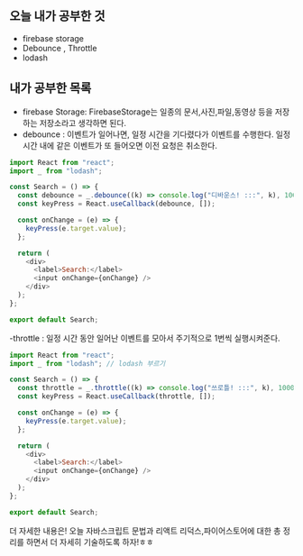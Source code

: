 ## 오늘 내가 공부한 것
- firebase storage
- Debounce , Throttle
- lodash

## 내가 공부한 목록
- firebase Storage: FirebaseStorage는 일종의 문서,사진,파일,동영상 등을 저장하는 저장소라고 생각하면 된다.
- debounce : 이벤트가 일어나면, 일정 시간을 기다렸다가 이벤트를 수행한다. 일정 시간 내에 같은 이벤트가 또 들어오면 이전 요청은 취소한다.
```javascript
import React from "react";
import _ from "lodash";

const Search = () => {
  const debounce = _.debounce((k) => console.log("디바운스! :::", k), 1000);
  const keyPress = React.useCallback(debounce, []);

  const onChange = (e) => {
    keyPress(e.target.value);
  };

  return (
    <div>
      <label>Search:</label>
      <input onChange={onChange} />
    </div>
  );
};

export default Search;
```

-throttle : 일정 시간 동안 일어난 이벤트를 모아서 주기적으로 1번씩 실행시켜준다.
```javascript
import React from "react";
import _ from "lodash"; // lodash 부르기

const Search = () => {
  const throttle = _.throttle((k) => console.log("쓰로틀! :::", k), 1000);
  const keyPress = React.useCallback(throttle, []);

  const onChange = (e) => {
    keyPress(e.target.value);
  };

  return (
    <div>
      <label>Search:</label>
      <input onChange={onChange} />
    </div>
  );
};

export default Search;
```

더 자세한 내용은! 오늘 자바스크립트 문법과 리액트 리덕스,파이어스토어에 대한 총 정리를 하면서 더 자세히 기술하도록 하자!ㅎㅎ
